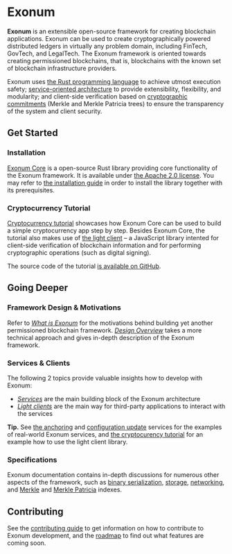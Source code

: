 # Exonum

**Exonum** is an extensible open-source framework for creating blockchain applications.
Exonum can be used to create cryptographically powered distributed
ledgers in virtually any problem domain, including FinTech, GovTech, and LegalTech.
The Exonum framework is oriented towards creating permissioned blockchains,
that is, blockchains with the known set of blockchain infrastructure providers.

Exonum uses [the Rust programming language][rust] to achieve utmost execution safety;
[service-oriented architecture][wiki:soa] to provide extensibility, flexibility,
and modularity; and client-side verification based on [cryptographic commitments][wiki:commitment]
(Merkle and Merkle Patricia trees) to ensure the transparency of the system
and client security.

## Get Started

### Installation

[Exonum Core][core] is a open-source Rust library providing core functionality
of the Exonum framework. It is available under [the Apache 2.0 license][apache].
You may refer to [the installation guide][install] in order to install the library
together with its prerequisites.

### Cryptocurrency Tutorial

[Cryptocurrency tutorial](home/cryptocurrency/intro.md) showcases how Exonum Core
can be used to build a simple cryptocurrency app step by step.
Besides Exonum Core, the tutorial also makes use of [the light client][client] –
a JavaScript library intented for client-side verification of blockchain information
and for performing cryptographic operations (such as digital signing).

The source code of the tutorial [is available on GitHub][tutorial].

## Going Deeper

### Framework Design & Motivations

Refer to [*What is Exonum*](home/what-is-exonum.md) for the motivations behind building
yet another permissioned blockchain framework. [*Design Overview*](home/design-overview.md)
takes a more technical approach and gives in-depth description of the Exonum framework.

### Services & Clients

The following 2 topics provide valuable insights how to develop with Exonum:

- [*Services*](architecture/services.md) are the main building block
  of the Exonum architecture
- [*Light clients*](architecture/clients.md)
  are the main way for third-party applications to interact with the services

**Tip.** See [the anchoring][anchoring] and [configuration update][config] services
for the examples of real-world Exonum services, and [the cryptocurency tutorial][tutorial]
for an example how to use the light client library.

### Specifications

Exonum documentation contains in-depth discussions for numerous other aspects
of the framework, such as [binary serialization](advanced/serialization.md),
[storage](architecture/storage.md), [networking](advanced/network.md), and
[Merkle](advanced/merkle-index.md) and [Merkle Patricia](advanced/merkle-patricia-index.md)
indexes.

## Contributing

See the [contributing guide](dev/contributing.md) to get information on how
to contribute to Exonum development, and the [roadmap](dev/roadmap.md) to find out
what features are coming soon.

[rust]: http://rust-lang.org/
[wiki:soa]: https://en.wikipedia.org/wiki/Service-oriented_architecture
[wiki:commitment]: https://en.wikipedia.org/wiki/Commitment_scheme
[core]: http://github.com/exonum/exonum-core/
[apache]: https://opensource.org/licenses/Apache-2.0
[install]: https://github.com/exonum/exonum-core/blob/master/INSTALL.md
[client]: https://github.com/exonum/exonum-client
[tutorial]: https://github.com/exonum/cryptocurrency
[anchoring]: https://github.com/exonum/exonum-btc-anchoring/
[config]: https://github.com/exonum/exonum-configuration
